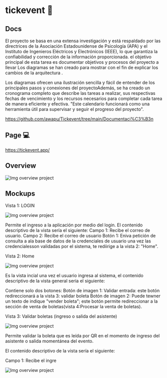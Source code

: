 # tickevent 🎫

## Docs
El proyecto se basa en una extensa investigación y está respaldado por las directrices de la Asociación Estadounidense de Psicología (APA) y el Instituto de Ingenieros Eléctricos y Electrónicos (IEEE), lo que garantiza la confiabilidad y corrección de la información proporcionada. el objetivo principal de esta tarea es documentar objetivos y procesos del proyecto a llevar Los diagramas se han creado para mostrar  con el fin de explicar los cambios de la arquitectura .

Los diagramas ofrecen una ilustración sencilla y fácil de entender de los principales pasos y conexiones del proyectoAdemás, se ha creado un cronograma completo que describe las tareas a realizar, sus respectivas fechas de vencimiento y los recursos necesarios para completar cada tarea de manera eficiente y efectiva. "Este calendario funcionará como una herramienta útil para supervisar y seguir el progreso del proyecto".

https://github.com/awapu/Tickevent/tree/main/Documentaci%C3%B3n

## Page 💻

https://tickevent.app/

## Overview 

![Img overview project](https://github.com/awapu/Tickevent/blob/main/public/images/Images/Monochrome%20Collage%20Ripped%20Paper%20Instagram%20Story.png)



 ## Mockups 
 Vista 1: LOGIN
 
![Img overview project](https://github.com/awapu/Tickevent/blob/main/public/images/Images/1.png)

 Permite el ingreso a la aplicación por medio del login.
 El contenido descriptivo de la vista sería el siguiente:
 Campo 1:
 Recibe el correo de usuario.
 Campo 2:
 Recibe el correo de usuario
 Botón 1:
 Eniva petición de consulta a ala base de datos de la credenciales de usuario 
 una vez las credencialesson validadas por el sistema, te rediirige a la vista 2: "Home".
 
Vista 2: Home

![Img overview project](https://github.com/awapu/Tickevent/blob/main/public/images/Images/2.png)

Es la vista incial una vez el usuario ingresa al sistema, el contenido descriptivo de la vista general seria el siguiente:

Contiene solo dos botones:
Botón de imagen 1:
Validar entrada: este botón redireccionará a la vista 3: validar boleta
Botón de imagen 2:
Puede tewner un texto de indique "vender boleta"; este botón permite redireccionar a la sección de venta de boletas(vista 4:Procesar la venta de boletas).

Vista 3: Validar boletas (ingreso o salida del asistente)

![Img overview project](https://github.com/awapu/Tickevent/blob/main/public/images/Images/3.png)

Permite validar la boleta que es leída por QR en el momento de ingreso del asistente o salida momentánea del evento.

El contenido descriptivo de la vista sería el siguiente:

Campo 1:
Recibe el ingre 

![Img overview project](https://github.com/awapu/Tickevent/blob/main/public/images/Images/4.png)
 
 
